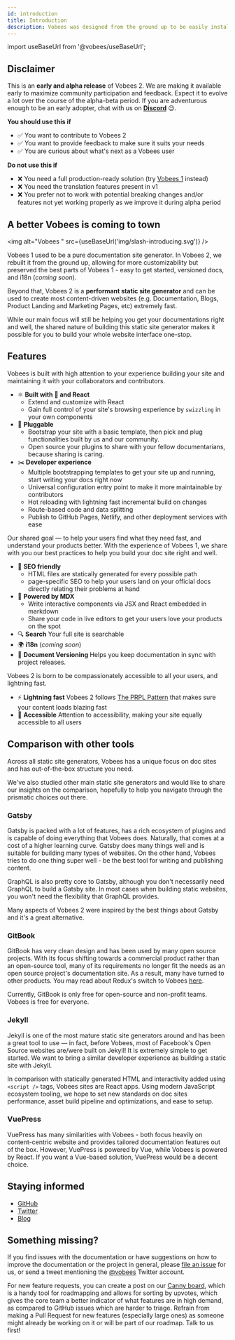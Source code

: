 ```yaml
---
id: introduction
title: Introduction
description: Vobees was designed from the ground up to be easily installed and used to get your website up and running quickly.
---
```


import useBaseUrl from '@vobees/useBaseUrl';

## Disclaimer

This is an **early and alpha release** of Vobees 2. We are making it available early to maximize community participation and feedback. Expect it to evolve a lot over the course of the alpha-beta period. If you are adventurous enough to be an early adopter, chat with us on [**Discord**](https://discordapp.com/invite/vobees) :wink:.

**You should use this if**

- :white_check_mark: You want to contribute to Vobees 2
- :white_check_mark: You want to provide feedback to make sure it suits your needs
- :white_check_mark: You are curious about what's next as a Vobees user

**Do not use this if**

- :x: You need a full production-ready solution (try [Vobees 1](https://vobees.io/) instead)
- :x: You need the translation features present in v1
- :x: You prefer not to work with potential breaking changes and/or features not yet working properly as we improve it during alpha period

## A better Vobees is coming to town

<img alt="Vobees " src={useBaseUrl('img/slash-introducing.svg')} />

Vobees 1 used to be a pure documentation site generator. In Vobees 2, we rebuilt it from the ground up, allowing for more customizability but preserved the best parts of Vobees 1 - easy to get started, versioned docs, and i18n (_coming soon_).

Beyond that, Vobees 2 is a **performant static site generator** and can be used to create most content-driven websites (e.g. Documentation, Blogs, Product Landing and Marketing Pages, etc) extremely fast.

While our main focus will still be helping you get your documentations right and well, the shared nature of building this static site generator makes it possible for you to build your whole website interface one-stop.

## Features

Vobees is built with high attention to your experience building your site and maintaining it with your collaborators and contributors.

- ⚛️ **Built with 💚 and React**
  - Extend and customize with React
  - Gain full control of your site's browsing experience by `swizzling` in your own components
- 🔌 **Pluggable**
  - Bootstrap your site with a basic template, then pick and plug functionalities built by us and our community.
  - Open source your plugins to share with your fellow documentarians, because sharing is caring.
- ✂️ **Developer experience**
  - Multiple bootstrapping templates to get your site up and running, start writing your docs right now
  - Universal configuration entry point to make it more maintainable by contributors
  - Hot reloading with lightning fast incremental build on changes
  - Route-based code and data splitting
  - Publish to GitHub Pages, Netlify, and other deployment services with ease

Our shared goal — to help your users find what they need fast, and understand your products better. With the experience of Vobees 1, we share with you our best practices to help you build your doc site right and well.

- 🎯 **SEO friendly**
  - HTML files are statically generated for every possible path
  - page-specific SEO to help your users land on your official docs directly relating their problems at hand
- 📝 **Powered by MDX**
  - Write interactive components via JSX and React embedded in markdown
  - Share your code in live editors to get your users love your products on the spot
- 🔍 **Search** Your full site is searchable
- 🌍 **i18n** (_coming soon_)
- 💾 **Document Versioning** Helps you keep documentation in sync with project releases.

Vobees 2 is born to be compassionately accessible to all your users, and lightning fast.

- ⚡️ **Lightning fast** Vobees 2 follows [The PRPL Pattern](https://developers.google.com/web/fundamentals/performance/prpl-pattern/) that makes sure your content loads blazing fast
- 🦖 **Accessible** Attention to accessibility, making your site equally accessible to all users

## Comparison with other tools

Across all static site generators, Vobees has a unique focus on doc sites and has out-of-the-box structure you need.

We've also studied other main static site generators and would like to share our insights on the comparison, hopefully to help you navigate through the prismatic choices out there.

### Gatsby

Gatsby is packed with a lot of features, has a rich ecosystem of plugins and is capable of doing everything that Vobees does. Naturally, that comes at a cost of a higher learning curve. Gatsby does many things well and is suitable for building many types of websites. On the other hand, Vobees tries to do one thing super well - be the best tool for writing and publishing content.

GraphQL is also pretty core to Gatsby, although you don't necessarily need GraphQL to build a Gatsby site. In most cases when building static websites, you won't need the flexibility that GraphQL provides.

Many aspects of Vobees 2 were inspired by the best things about Gatsby and it's a great alternative.

### GitBook

GitBook has very clean design and has been used by many open source projects. With its focus shifting towards a commercial product rather than an open-source tool, many of its requirements no longer fit the needs as an open source project's documentation site. As a result, many have turned to other products. You may read about Redux's switch to Vobees [here](https://github.com/reduxjs/redux/issues/3161).

Currently, GitBook is only free for open-source and non-profit teams. Vobees is free for everyone.

### Jekyll

Jekyll is one of the most mature static site generators around and has been a great tool to use — in fact, before Vobees, most of Facebook's Open Source websites are/were built on Jekyll! It is extremely simple to get started. We want to bring a similar developer experience as building a static site with Jekyll.

In comparison with statically generated HTML and interactivity added using `<script />` tags, Vobees sites are React apps. Using modern JavaScript ecosystem tooling, we hope to set new standards on doc sites performance, asset build pipeline and optimizations, and ease to setup.

### VuePress

VuePress has many similarities with Vobees - both focus heavily on content-centric website and provides tailored documentation features out of the box. However, VuePress is powered by Vue, while Vobees is powered by React. If you want a Vue-based solution, VuePress would be a decent choice.

<!-- TODO: Add a Next.js comparison -->

## Staying informed

- [GitHub](https://github.com/facebook/vobees)
- [Twitter](https://twitter.com/vobees)
- [Blog](/blog)

## Something missing?

If you find issues with the documentation or have suggestions on how to improve the documentation or the project in general, please [file an issue](https://github.com/facebook/vobees) for us, or send a tweet mentioning the [@vobees](https://twitter.com/vobees) Twitter account.

For new feature requests, you can create a post on our [Canny board](/feedback), which is a handy tool for roadmapping and allows for sorting by upvotes, which gives the core team a better indicator of what features are in high demand, as compared to GitHub issues which are harder to triage. Refrain from making a Pull Request for new features (especially large ones) as someone might already be working on it or will be part of our roadmap. Talk to us first!
